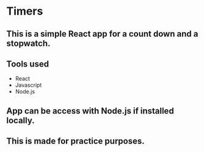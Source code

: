 # Timers

## This is a simple React app for a count down and a stopwatch.

## Tools used
* React
* Javascript
* Node.js

## App can be access with Node.js if installed locally.

## This is made for practice purposes.

